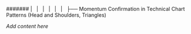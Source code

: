 ####### |   |   |   |   |   |   ├── Momentum Confirmation in Technical Chart Patterns (Head and Shoulders, Triangles)

*Add content here*